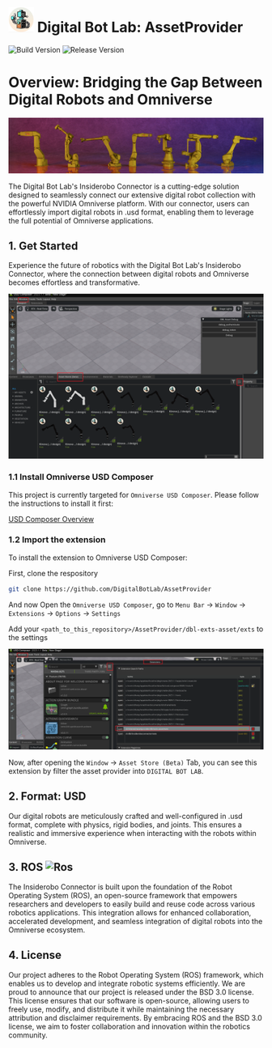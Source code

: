 # <img src="Images/logo.png" alt="Logo" width="50" height="50"> Digital Bot Lab: AssetProvider

![Build Version](https://img.shields.io/badge/Build-v0.2-orange)
![Release Version](https://img.shields.io/badge/Release-v0.1-blue)

# Overview: Bridging the Gap Between Digital Robots and Omniverse

![preview](Images/preview.png)

The Digital Bot Lab's Insiderobo Connector is a cutting-edge solution designed to seamlessly connect our extensive digital robot collection with the powerful NVIDIA Omniverse platform. With our connector, users can effortlessly import digital robots in .usd format, enabling them to leverage the full potential of Omniverse applications.

## 1. Get Started

Experience the future of robotics with the Digital Bot Lab's Insiderobo Connector, where the connection between digital robots and Omniverse becomes effortless and transformative.

![store](Images/connector_store.png)

### 1.1 Install Omniverse USD Composer

This project is currently targeted for `Omniverse USD Composer`. Please follow the instructions to install it first:

[USD Composer Overview](https://docs.omniverse.nvidia.com/composer/latest/index.html#:~:text=NVIDIA%20Omniverse%E2%84%A2%20USD%20Composer,is%20based%20on%20Pixar's%20USD.)

### 1.2 Import the extension

To install the extension to Omniverse USD Composer:

First, clone the respository

```bash
git clone https://github.com/DigitalBotLab/AssetProvider
```

And now Open the `Omniverse USD Composer`, go to `Menu Bar` -> `Window` -> `Extensions` -> `Options` -> `Settings`

Add your `<path_to_this_repository>/AssetProvider/dbl-exts-asset/exts` to the settings

![Extension](Images/extension_import.png)

Now, after opening the `Window` -> `Asset Store (Beta)` Tab, you can see this extension by filter the asset provider into `DIGITAL BOT LAB`.


## 2. Format: USD

Our digital robots are meticulously crafted and well-configured in .usd format, complete with physics, rigid bodies, and joints. This ensures a realistic and immersive experience when interacting with the robots within Omniverse.

## 3. ROS <img src="https://upload.wikimedia.org/wikipedia/commons/b/bb/Ros_logo.svg" alt="Ros" width="70" height="70">

The Insiderobo Connector is built upon the foundation of the Robot Operating System (ROS), an open-source framework that empowers researchers and developers to easily build and reuse code across various robotics applications. This integration allows for enhanced collaboration, accelerated development, and seamless integration of digital robots into the Omniverse ecosystem.

## 4. License

Our project adheres to the Robot Operating System (ROS) framework, which enables us to develop and integrate robotic systems efficiently. We are proud to announce that our project is released under the BSD 3.0 license. This license ensures that our software is open-source, allowing users to freely use, modify, and distribute it while maintaining the necessary attribution and disclaimer requirements. By embracing ROS and the BSD 3.0 license, we aim to foster collaboration and innovation within the robotics community.



